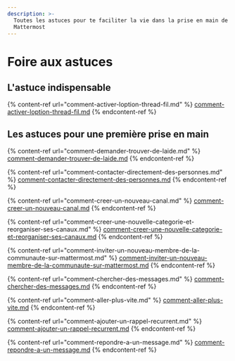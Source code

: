 ```yaml
---
description: >-
  Toutes les astuces pour te faciliter la vie dans la prise en main de
  Mattermost
---
```


# Foire aux astuces

## L'astuce indispensable

{% content-ref url="comment-activer-loption-thread-fil.md" %}
[comment-activer-loption-thread-fil.md](comment-activer-loption-thread-fil.md)
{% endcontent-ref %}

## Les astuces pour une première prise en main

{% content-ref url="comment-demander-trouver-de-laide.md" %}
[comment-demander-trouver-de-laide.md](comment-demander-trouver-de-laide.md)
{% endcontent-ref %}

{% content-ref url="comment-contacter-directement-des-personnes.md" %}
[comment-contacter-directement-des-personnes.md](comment-contacter-directement-des-personnes.md)
{% endcontent-ref %}

{% content-ref url="comment-creer-un-nouveau-canal.md" %}
[comment-creer-un-nouveau-canal.md](comment-creer-un-nouveau-canal.md)
{% endcontent-ref %}

{% content-ref url="comment-creer-une-nouvelle-categorie-et-reorganiser-ses-canaux.md" %}
[comment-creer-une-nouvelle-categorie-et-reorganiser-ses-canaux.md](comment-creer-une-nouvelle-categorie-et-reorganiser-ses-canaux.md)
{% endcontent-ref %}

{% content-ref url="comment-inviter-un-nouveau-membre-de-la-communaute-sur-mattermost.md" %}
[comment-inviter-un-nouveau-membre-de-la-communaute-sur-mattermost.md](comment-inviter-un-nouveau-membre-de-la-communaute-sur-mattermost.md)
{% endcontent-ref %}

{% content-ref url="comment-chercher-des-messages.md" %}
[comment-chercher-des-messages.md](comment-chercher-des-messages.md)
{% endcontent-ref %}

{% content-ref url="comment-aller-plus-vite.md" %}
[comment-aller-plus-vite.md](comment-aller-plus-vite.md)
{% endcontent-ref %}

{% content-ref url="comment-ajouter-un-rappel-recurrent.md" %}
[comment-ajouter-un-rappel-recurrent.md](comment-ajouter-un-rappel-recurrent.md)
{% endcontent-ref %}

{% content-ref url="comment-repondre-a-un-message.md" %}
[comment-repondre-a-un-message.md](comment-repondre-a-un-message.md)
{% endcontent-ref %}
